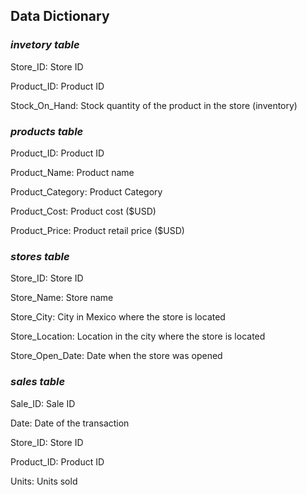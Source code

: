 ## Data Dictionary ##

### **_invetory table_** ###

Store_ID:	Store ID

Product_ID:	Product ID

Stock_On_Hand:	Stock quantity of the product in the store (inventory)



### **_products table_** ###


Product_ID:	Product ID

Product_Name:	Product name

Product_Category:	Product Category

Product_Cost:	Product cost ($USD)

Product_Price:	Product retail price ($USD)





### **_stores table_** ###

Store_ID:	Store ID

Store_Name:	Store name

Store_City:	City in Mexico where the store is located

Store_Location:	Location in the city where the store is located

Store_Open_Date:	Date when the store was opened



### **_sales table_** ###

Sale_ID:	Sale ID

Date:	Date of the transaction

Store_ID:	Store ID

Product_ID:	Product ID

Units:	Units sold


